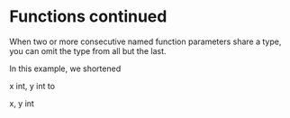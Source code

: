 # Functions continued

When two or more consecutive named function parameters share a type, you can omit the type from all but the last.

In this example, we shortened

x int, y int
to

x, y int